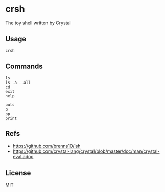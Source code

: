 # crsh

The toy shell written by Crystal

## Usage

`crsh`

## Commands

```
ls
ls -a --all
cd
exit
help

puts
p
pp
print
```

## Refs

- https://github.com/brenns10/lsh
- https://github.com/crystal-lang/crystal/blob/master/doc/man/crystal-eval.adoc

## License

MIT
